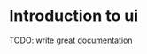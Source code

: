 # Introduction to ui

TODO: write [great documentation](http://jacobian.org/writing/great-documentation/what-to-write/)
